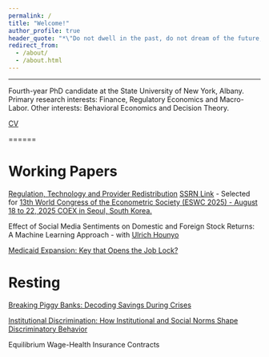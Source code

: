 ```yaml
---
permalink: /
title: "Welcome!"
author_profile: true
header_quote: "*\"Do not dwell in the past, do not dream of the future, concentrate the mind on the present moment.\" – Buddha*"
redirect_from: 
  - /about/
  - /about.html
---
```

---




Fourth-year PhD candidate at the State University of New York, Albany. Primary research interests: Finance, Regulatory Economics and Macro-Labor. Other interests: Behavioral Economics and Decision Theory.

[CV](https://www.dropbox.com/scl/fi/so6mz98udxnkpm37bl8pt/Piyush.A.CV.pdf?rlkey=h37jrnflzzizdu6anw1grnj2b&st=56h9ca5y&dl=0)

====== 

Working Papers
======
[Regulation, Technology and Provider Redistribution](https://www.dropbox.com/scl/fi/b5sv81nfh7xkm8o4nayms/PRTPS.A.Piyush.2004.Manuscript.pdf?rlkey=4jq3xt2dhgls2blb2micqg40f&st=62hy8ftm&dl=0) [SSRN Link](https://papers.ssrn.com/sol3/papers.cfm?abstract_id=4817420) - Selected for [13th World Congress of the Econometric Society (ESWC 2025) - August 18 to 22, 2025 COEX in Seoul, South Korea.](https://www.eswc2025.org/about/01.html?sMenu=01)

Effect of Social Media Sentiments on Domestic and Foreign Stock Returns: A Machine Learning Approach - with [Ulrich Hounyo](https://sites.google.com/site/ulrichounyo/) 

[Medicaid Expansion: Key that Opens the Job Lock?](https://papers.ssrn.com/sol3/papers.cfm?abstract_id=4987264)

Resting
======

[Breaking Piggy Banks: Decoding Savings During Crises](https://www.dropbox.com/scl/fi/xuyfx5ous0q007dt8qhzl/BPBDSSC_Piyush.A.2024.pdf?rlkey=bcqnda8gj9vpk78q4aar6jsho&st=vtk68tb3&dl=0)

[Institutional Discrimination: How Institutional and Social Norms Shape Discriminatory Behavior](https://www.researchgate.net/publication/358076784_Title_How_institutional_and_social_norms_shape_discriminatory_behavior_A_game_theoretic_approach_-_Piyush_A?_tp=eyJjb250ZXh0Ijp7ImZpcnN0UGFnZSI6ImhvbWUiLCJwYWdlIjoicHJvZmlsZSIsInByZXZpb3VzUGFnZSI6ImhvbWUiLCJwb3NpdGlvbiI6InBhZ2VDb250ZW50In19)

Equilibrium Wage-Health Insurance Contracts


